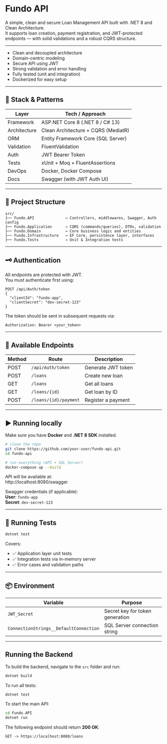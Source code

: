 # Fundo API

A simple, clean and secure Loan Management API built with .NET 8 and Clean Architecture.  
It supports loan creation, payment registration, and JWT-protected endpoints — with solid validations and a robust CQRS structure.

---

- Clean and decoupled architecture
- Domain-centric modeling
- Secure API using JWT
- Strong validation and error handling
- Fully tested (unit and integration)
- Dockerized for easy setup

---

## 🔧 Stack & Patterns

| Layer           | Tech / Approach                         |
|----------------|------------------------------------------|
| Framework       | ASP.NET Core 8 (.NET 8 / C# 13)          |
| Architecture    | Clean Architecture + CQRS (MediatR)      |
| ORM             | Entity Framework Core (SQL Server)       |
| Validation      | FluentValidation                         |
| Auth            | JWT Bearer Token                         |
| Tests           | xUnit + Moq + FluentAssertions           |
| DevOps          | Docker, Docker Compose                   |
| Docs            | Swagger (with JWT Auth UI)               |

---

## 🧱 Project Structure

```
src/
├── Fundo.API              → Controllers, middlewares, Swagger, Auth config
├── Fundo.Application      → CQRS (commands/queries), DTOs, validation
├── Fundo.Domain           → Core business logic and entities
├── Fundo.Infrastructure   → EF Core, persistence layer, interfaces
├── Fundo.Tests            → Unit & Integration tests
```

---

## 🗝️ Authentication

All endpoints are protected with JWT.  
You must authenticate first using:

```http
POST /api/Auth/token
{
  "clientId": "fundo-app",
  "clientSecret": "dev-secret-123"
}
```

The token should be sent in subsequent requests via:

```
Authorization: Bearer <your_token>
```

---

## 🧪 Available Endpoints

| Method | Route                      | Description               |
|--------|----------------------------|---------------------------|
| POST   | `/api/Auth/token`          | Generate JWT token        |
| POST   | `/loans`                   | Create new loan           |
| GET    | `/loans`                   | Get all loans             |
| GET    | `/loans/{id}`              | Get loan by ID            |
| POST   | `/loans/{id}/payment`      | Register a payment        |

---

## ▶️ Running locally

Make sure you have **Docker** and **.NET 8 SDK** installed.

```bash
# clone the repo
git clone https://github.com/your-user/fundo-api.git
cd fundo-api

# run everything (API + SQL Server)
docker-compose up --build
```

API will be available at:  
http://localhost:8080/swagger

Swagger credentials (if applicable):  
**User**: `fundo-app`  
**Secret**: `dev-secret-123`

---

## 🧪 Running Tests

```bash
dotnet test
```

Covers:

- ✅ Application layer unit tests
- ✅ Integration tests via in-memory server
- ✅ Error cases and validation paths

---

## 📦 Environment

| Variable                               | Purpose                          |
|----------------------------------------|----------------------------------|
| `JWT_Secret`                           | Secret key for token generation  |
| `ConnectionStrings__DefaultConnection` | SQL Server connection string     |

---

## Running the Backend

To build the backend, navigate to the `src` folder and run:
```sh
dotnet build
```

To run all tests:
```sh
dotnet test
```

To start the main API:
```sh
cd Fundo.API  
dotnet run
```

The following endpoint should return **200 OK**:
```http
GET -> https://localhost:8080/loans
```